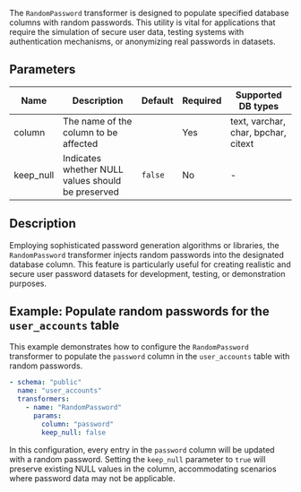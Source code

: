 The `RandomPassword` transformer is designed to populate specified database columns with random passwords. This utility
is vital for applications that require the simulation of secure user data, testing systems with authentication
mechanisms, or anonymizing real passwords in datasets.

## Parameters

| Name      | Description                                       | Default | Required | Supported DB types                  |
|-----------|---------------------------------------------------|---------|----------|-------------------------------------|
| column    | The name of the column to be affected             |         | Yes      | text, varchar, char, bpchar, citext |
| keep_null | Indicates whether NULL values should be preserved | `false` | No       | -                                   |

## Description

Employing sophisticated password generation algorithms or libraries, the `RandomPassword` transformer injects random
passwords into the designated database column. This feature is particularly useful for creating realistic and secure
user password datasets for development, testing, or demonstration purposes.

## Example: Populate random passwords for the `user_accounts` table

This example demonstrates how to configure the `RandomPassword` transformer to populate the `password` column in the
`user_accounts` table with random passwords.

```yaml title="RandomPassword transformer example"
- schema: "public"
  name: "user_accounts"
  transformers:
    - name: "RandomPassword"
      params:
        column: "password"
        keep_null: false
```

In this configuration, every entry in the `password` column will be updated with a random password. Setting the
`keep_null` parameter to `true` will preserve existing NULL values in the column, accommodating scenarios where password
data may not be applicable.
